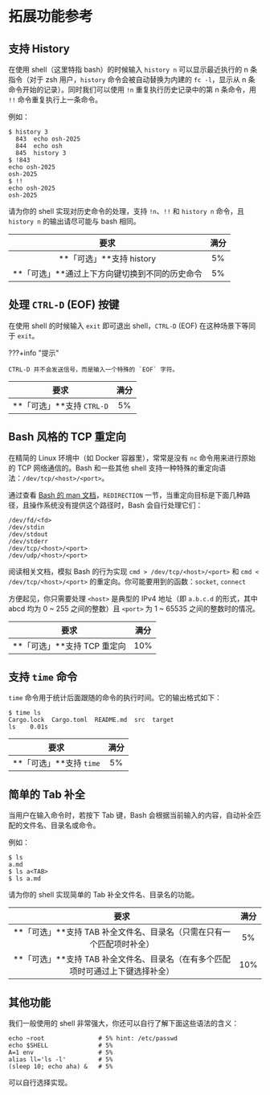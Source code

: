 # 拓展功能参考

## 支持 History

在使用 shell（这里特指 bash）的时候输入 `history n` 可以显示最近执行的 n 条指令（对于 zsh 用户，`history` 命令会被自动替换为内建的 `fc -l`，显示从 n 条命令开始的记录）。同时我们可以使用 `!n` 重复执行历史记录中的第 n 条命令，用 `!!` 命令重复执行上一条命令。

例如：

```shell
$ history 3
  843  echo osh-2025
  844  echo osh
  845  history 3
$ !843
echo osh-2025
osh-2025
$ !!
echo osh-2025
osh-2025
```

请为你的 shell 实现对历史命令的处理，支持 `!n`、`!!` 和 `history n` 命令，且 `history n` 的输出请尽可能与 bash 相同。

|                      要求                      | 满分 |
| :--------------------------------------------: | :--: |
|            **「可选」**支持 history            |  5%  |
| **「可选」**通过上下方向键切换到不同的历史命令 |  5%  |

## 处理 `CTRL-D` (EOF) 按键

在使用 shell 的时候输入 `exit` 即可退出 shell，`CTRL-D` (EOF) 在这种场景下等同于 `exit`。

???+info "提示"

    CTRL-D 并不会发送信号，而是输入一个特殊的 `EOF` 字符。

|           要求            | 满分 |
| :-----------------------: | :--: |
| **「可选」**支持 `CTRL-D` |  5%  |

## Bash 风格的 TCP 重定向

在精简的 Linux 环境中（如 Docker 容器里），常常是没有 `nc` 命令用来进行原始的 TCP 网络通信的。Bash 和一些其他 shell 支持一种特殊的重定向语法：`/dev/tcp/<host>/<port>`。

通过查看 [Bash 的 man 文档][bash.1]，`REDIRECTION` 一节，当重定向目标是下面几种路径，且操作系统没有提供这个路径时，Bash 会自行处理它们：

```text
/dev/fd/<fd>
/dev/stdin
/dev/stdout
/dev/stderr
/dev/tcp/<host>/<port>
/dev/udp/<host>/<port>
```

阅读相关文档，模拟 Bash 的行为实现 `cmd > /dev/tcp/<host>/<port>` 和 `cmd < /dev/tcp/<host>/<port>` 的重定向。你可能要用到的函数：`socket`, `connect`

方便起见，你只需要处理 `<host>` 是典型的 IPv4 地址（即 `a.b.c.d` 的形式，其中 abcd 均为 0 ~ 255 之间的整数）且 `<port>` 为 1 ~ 65535 之间的整数时的情况。

|            要求             | 满分 |
| :-------------------------: | :--: |
| **「可选」**支持 TCP 重定向 | 10%  |

[bash.1]: https://linux.die.net/man/1/bash

## 支持 `time` 命令
`time` 命令用于统计后面跟随的命令的执行时间。它的输出格式如下：

```text
$ time ls
Cargo.lock  Cargo.toml  README.md  src  target
ls    0.01s
```
|            要求             | 满分 |
| :-------------------------: | :--: |
| **「可选」**支持 `time` | 5%  |

## 简单的 Tab 补全
当用户在输入命令时，若按下 Tab 键，Bash 会根据当前输入的内容，自动补全匹配的文件名、目录名或命令。

例如：

```shell
$ ls
a.md
$ ls a<TAB>
$ ls a.md
```

请为你的 shell 实现简单的 Tab 补全文件名、目录名的功能。

|            要求             | 满分 |
| :-------------------------: | :--: |
| **「可选」**支持 TAB 补全文件名、目录名（只需在只有一个匹配项时补全） | 5%  |
| **「可选」**支持 TAB 补全文件名、目录名（在有多个匹配项时可通过上下键选择补全） | 10%  |


## 其他功能

我们一般使用的 shell 非常强大，你还可以自行了解下面这些语法的含义：

```shell
echo ~root               # 5% hint: /etc/passwd
echo $SHELL              # 5%
A=1 env                  # 5%
alias ll='ls -l'         # 5%
(sleep 10; echo aha) &   # 5%
```

可以自行选择实现。